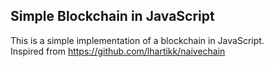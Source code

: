 ## Simple Blockchain in JavaScript

This is a simple implementation of a blockchain in JavaScript.  
Inspired from https://github.com/lhartikk/naivechain
